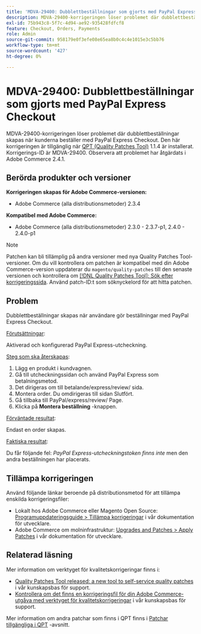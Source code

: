 ```yaml
---
title: 'MDVA-29400: Dubblettbeställningar som gjorts med PayPal Express Checkout'
description: MDVA-29400-korrigeringen löser problemet där dubblettbeställningar skapas när kunderna beställer med PayPal Express Checkout. Den här korrigeringen är tillgänglig när [QPT-verktyget (Quality Patches Tool)](/help/announcements/adobe-commerce-announcements/magento-quality-patches-released-new-tool-to-self-serve-quality-patches.md) 1.1.4 är installerat. Korrigerings-ID är MDVA-29400. Observera att problemet har åtgärdats i Adobe Commerce 2.4.1.
exl-id: 75b943c8-5f7c-4d94-ae92-935428fdfcf8
feature: Checkout, Orders, Payments
role: Admin
source-git-commit: 958179e0f3efe08e65ea8b0c4c4e1015e3c5bb76
workflow-type: tm+mt
source-wordcount: '427'
ht-degree: 0%

---
```


# MDVA-29400: Dubblettbeställningar som gjorts med PayPal Express Checkout

MDVA-29400-korrigeringen löser problemet där dubblettbeställningar skapas när kunderna beställer med PayPal Express Checkout. Den här korrigeringen är tillgänglig när [QPT (Quality Patches Tool)](/help/announcements/adobe-commerce-announcements/magento-quality-patches-released-new-tool-to-self-serve-quality-patches.md) 1.1.4 är installerat. Korrigerings-ID är MDVA-29400. Observera att problemet har åtgärdats i Adobe Commerce 2.4.1.

## Berörda produkter och versioner

**Korrigeringen skapas för Adobe Commerce-versionen:**

* Adobe Commerce (alla distributionsmetoder) 2.3.4

**Kompatibel med Adobe Commerce:**

* Adobe Commerce (alla distributionsmetoder) 2.3.0 - 2.3.7-p1, 2.4.0 - 2.4.0-p1

>[!NOTE]
>
>Patchen kan bli tillämplig på andra versioner med nya Quality Patches Tool-versioner. Om du vill kontrollera om patchen är kompatibel med din Adobe Commerce-version uppdaterar du `magento/quality-patches` till den senaste versionen och kontrollera om [[!DNL Quality Patches Tool]: Sök efter korrigeringssida](https://devdocs.magento.com/quality-patches/tool.html#patch-grid). Använd patch-ID:t som söknyckelord för att hitta patchen.

## Problem

Dubblettbeställningar skapas när användare gör beställningar med PayPal Express Checkout.

<u>Förutsättningar</u>:

Aktiverad och konfigurerad PayPal Express-utcheckning.

<u>Steg som ska återskapas</u>:

1. Lägg en produkt i kundvagnen.
1. Gå till utcheckningssidan och använd PayPal Express som betalningsmetod.
1. Det dirigeras om till betalande/express/review/ sida.
1. Montera order. Du omdirigeras till sidan Slutfört.
1. Gå tillbaka till PayPal/express/review/ Page.
1. Klicka på **Montera beställning** -knappen.

<u>Förväntade resultat</u>:

Endast en order skapas.

<u>Faktiska resultat</u>:

Du får följande fel: *PayPal Express-utcheckningstoken finns inte* men den andra beställningen har placerats.

## Tillämpa korrigeringen

Använd följande länkar beroende på distributionsmetod för att tillämpa enskilda korrigeringsfiler:

* Lokalt hos Adobe Commerce eller Magento Open Source: [Programuppdateringsguide > Tillämpa korrigeringar](https://devdocs.magento.com/guides/v2.4/comp-mgr/patching/mqp.html) i vår dokumentation för utvecklare.
* Adobe Commerce om molninfrastruktur: [Upgrades and Patches > Apply Patches](https://devdocs.magento.com/cloud/project/project-patch.html) i vår dokumentation för utvecklare.

## Relaterad läsning

Mer information om verktyget för kvalitetskorrigeringar finns i:

* [Quality Patches Tool released: a new tool to self-service quality patches](/help/announcements/adobe-commerce-announcements/magento-quality-patches-released-new-tool-to-self-serve-quality-patches.md) i vår kunskapsbas för support.
* [Kontrollera om det finns en korrigeringsfil för din Adobe Commerce-utgåva med verktyget för kvalitetskorrigeringar](/help/support-tools/patches-available-in-qpt-tool/check-patch-for-magento-issue-with-magento-quality-patches.md) i vår kunskapsbas för support.

Mer information om andra patchar som finns i QPT finns i [Patchar tillgängliga i QPT](https://support.magento.com/hc/en-us/sections/360010506631-Patches-available-in-MQP-tool-) -avsnitt.
